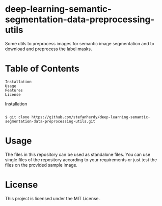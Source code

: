# deep-learning-semantic-segmentation-data-preprocessing-utils



Some utils to preprocess images for semantic image segmentation and to download and preprocess the label masks.

# Table of Contents

    Installation
    Usage
    Features
    License

Installation

```shell

$ git clone https://github.com/stefanherdy/deep-learning-semantic-segmentation-data-preprocessing-utils.git
```
# Usage

The files in this repository can be used as standalone files. You can use single files of the repository according to your requirements or just test the files on the provided sample image.

# License

This project is licensed under the MIT License.
